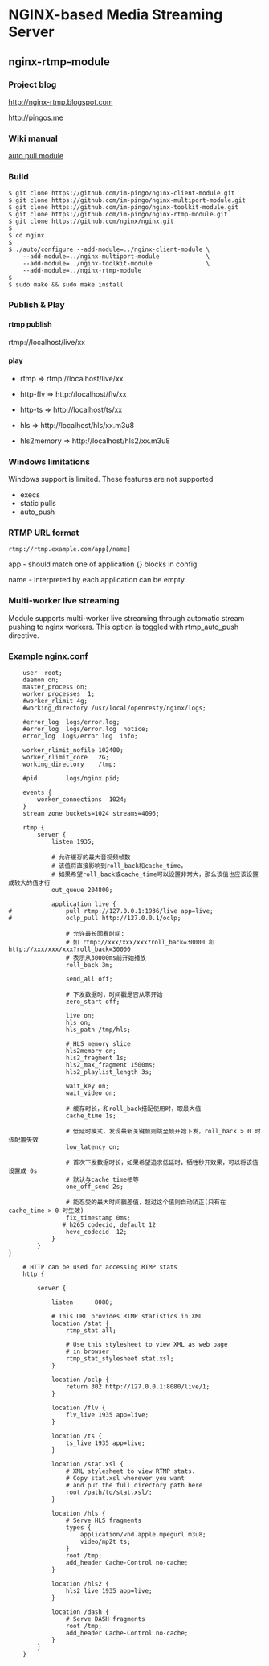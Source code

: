 # NGINX-based Media Streaming Server

## nginx-rtmp-module

### Project blog

  http://nginx-rtmp.blogspot.com

  http://pingos.me

### Wiki manual

  [auto pull module](./doc/ngx_rtmp_oclp_module.chs.md)

### Build

```shell
$ git clone https://github.com/im-pingo/nginx-client-module.git
$ git clone https://github.com/im-pingo/nginx-multiport-module.git
$ git clone https://github.com/im-pingo/nginx-toolkit-module.git
$ git clone https://github.com/im-pingo/nginx-rtmp-module.git
$ git clone https://github.com/nginx/nginx.git
$
$ cd nginx
$
$ ./auto/configure --add-module=../nginx-client-module \
    --add-module=../nginx-multiport-module             \
    --add-module=../nginx-toolkit-module               \
    --add-module=../nginx-rtmp-module
$
$ sudo make && sudo make install
```

### Publish & Play

#### rtmp publish

rtmp://localhost/live/xx

#### play

* rtmp => rtmp://localhost/live/xx

* http-flv => http://localhost/flv/xx

* http-ts => http://localhost/ts/xx

* hls => http://localhost/hls/xx.m3u8

* hls2memory => http://localhost/hls2/xx.m3u8

### Windows limitations

Windows support is limited. These features are not supported

* execs
* static pulls
* auto_push

### RTMP URL format

    rtmp://rtmp.example.com/app[/name]

app -  should match one of application {}
         blocks in config

name - interpreted by each application
         can be empty

### Multi-worker live streaming

Module supports multi-worker live
streaming through automatic stream pushing
to nginx workers. This option is toggled with
rtmp_auto_push directive.

### Example nginx.conf

```nginx
    user  root;
    daemon on;
    master_process on;
    worker_processes  1;
    #worker_rlimit 4g;
    #working_directory /usr/local/openresty/nginx/logs;

    #error_log  logs/error.log;
    #error_log  logs/error.log  notice;
    error_log  logs/error.log  info;

    worker_rlimit_nofile 102400;
    worker_rlimit_core   2G;
    working_directory    /tmp;

    #pid        logs/nginx.pid;

    events {
        worker_connections  1024;
    }
    stream_zone buckets=1024 streams=4096;

    rtmp {
        server {
            listen 1935;

            # 允许缓存的最大音视频帧数
            # 该值将直接影响到roll_back和cache_time，
            # 如果希望roll_back或cache_time可以设置非常大，那么该值也应该设置成较大的值才行
            out_queue 204800;

            application live {
#               pull rtmp://127.0.0.1:1936/live app=live;
#               oclp_pull http://127.0.0.1/oclp;

                # 允许最长回看时间:
                # 如 rtmp://xxx/xxx/xxx?roll_back=30000 和 http://xxx/xxx/xxx?roll_back=30000
                # 表示从30000ms前开始播放
                roll_back 3m;

                send_all off;

                # 下发数据时，时间戳是否从零开始
                zero_start off;

                live on;
                hls on;
                hls_path /tmp/hls;

                # HLS memory slice
                hls2memory on;
                hls2_fragment 1s;
                hls2_max_fragment 1500ms;
                hls2_playlist_length 3s;

                wait_key on;
                wait_video on;

                # 缓存时长，和roll_back搭配使用时，取最大值
                cache_time 1s;

                # 低延时模式，发现最新关键帧则跳至帧开始下发，roll_back > 0 时该配置失效
                low_latency on;

                # 首次下发数据时长，如果希望追求低延时，牺牲秒开效果，可以将该值设置成 0s
                # 默认与cache_time相等
                one_off_send 2s;

                # 能忍受的最大时间戳差值，超过这个值则自动矫正(只有在 cache_time > 0 时生效)
                fix_timestamp 0ms;
               # h265 codecid, default 12
                hevc_codecid  12;
            }
        }
}

    # HTTP can be used for accessing RTMP stats
    http {

        server {

            listen      8080;

            # This URL provides RTMP statistics in XML
            location /stat {
                rtmp_stat all;

                # Use this stylesheet to view XML as web page
                # in browser
                rtmp_stat_stylesheet stat.xsl;
            }

            location /oclp {
                return 302 http://127.0.0.1:8080/live/1;
            }

            location /flv {
                flv_live 1935 app=live;
            }

            location /ts {
                ts_live 1935 app=live;
            }

            location /stat.xsl {
                # XML stylesheet to view RTMP stats.
                # Copy stat.xsl wherever you want
                # and put the full directory path here
                root /path/to/stat.xsl/;
            }

            location /hls {
                # Serve HLS fragments
                types {
                    application/vnd.apple.mpegurl m3u8;
                    video/mp2t ts;
                }
                root /tmp;
                add_header Cache-Control no-cache;
            }

            location /hls2 {
                hls2_live 1935 app=live;
            }

            location /dash {
                # Serve DASH fragments
                root /tmp;
                add_header Cache-Control no-cache;
            }
        }
    }

```
